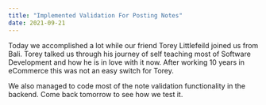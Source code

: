 ```yaml
---
title: "Implemented Validation For Posting Notes"
date: 2021-09-21
---
```


Today we accomplished a lot while our friend Torey Littlefeild joined us from Bali.
Torey talked us through his journey of self teaching most of Software Development and how he is in love with it now. After working 10 years in eCommerce this was not an easy switch for Torey.

We also managed to code most of the note validation functionality in the backend. Come back tomorrow to see how we test it.